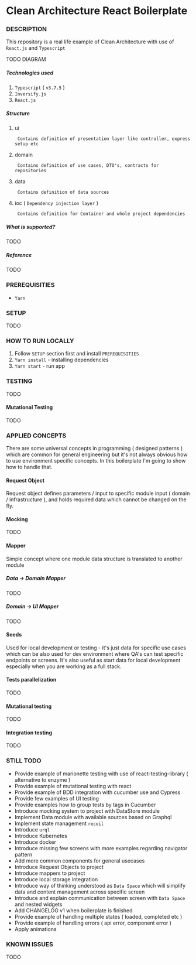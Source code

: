 # Clean Architecture React Boilerplate

### DESCRIPTION

This repository is a real life example of Clean Architecture with use of `React.js` and `Typescript`

TODO DIAGRAM

##### Technologies used

1. `Typescript` ( `v3.7.5` )
2. `Inversify.js`
4. `React.js`

##### Structure

1. ui

        Contains definition of presentation layer like controller, express setup etc  
        
2. domain
    
        Contains definition of use cases, DTO's, contracts for repositories
        
3. data 

        Contains definition of data sources
        
4. ioc ( `Dependency injection layer` )
        
        Contains definition for Container and whole project dependencies
        
##### What is supported?

TODO       

##### Reference

TODO

### PREREQUISITIES

* `Yarn`

### SETUP

TODO
       
### HOW TO RUN LOCALLY

1. Follow `SETUP` section first and install `PREREQUISITIES`
2. `Yarn install` - installing dependencies
3. `Yarn start` - run app
       
### TESTING

TODO

#### Mutational Testing

TODO

### APPLIED CONCEPTS

There are some universal concepts in programming ( designed patterns ) which are common for general engineering but
it's not always obvious how to use environment specific concepts. In this boilerplate I'm going to show how to handle that.

#### Request Object

Request object defines parameters / input to specific module input ( domain / infrastructure ), and holds
required data which cannot be changed on the fly.

#### Mocking

TODO

#### Mapper

Simple concept where one module data structure is translated to another module

##### Data -> Domain Mapper

TODO

##### Domain -> UI Mapper 

TODO

#### Seeds

Used for local development or testing - it's just data for specific use cases which can be also used for dev
environment where QA's can test specific endpoints or screens. It's also useful as start data for local development 
especially when you are working as a full stack.

#### Tests parallelization

TODO

#### Mutational testing

TODO

#### Integration testing

TODO

### STILL TODO

* Provide example of marionette testing with use of react-testing-library ( alternative to enzyme )
* Provide example of mutational testing with react
* Provide example of BDD integration with cucumber use and Cypress
* Provide few examples of UI testing
* Provide examples how to group tests by tags in Cucumber
* Introduce mocking system to project with DataStore module
* Implement Data module with available sources based on Graphql
* Implement state management `recoil`
* Introduce `urql`
* Introduce Kubernetes
* Introduce docker
* Introduce missing few screens with more examples regarding navigator pattern
* Add more common components for general usecases
* Introduce Request Objects to project
* Introduce mappers to project
* Introduce local storage integration
* Introduce way of thinking understood as `Data Space` which will simplify data and content management across specific
  screen
* Introduce and explain communication between screen with `Data Space` and nested widgets
* Add CHANGELOG v1 when boilerplate is finished
* Provide example of handling multiple states ( loaded, completed etc )
* Provide example of handling errors ( api error, component error )
* Apply animations

### KNOWN ISSUES

TODO
